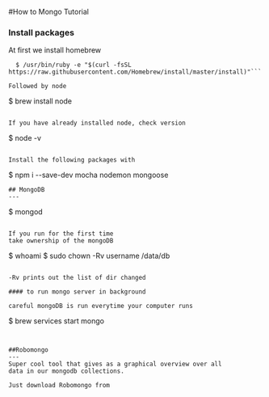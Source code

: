 #How to Mongo Tutorial

### Install packages


At first we install homebrew
```
  $ /usr/bin/ruby -e "$(curl -fsSL https://raw.githubusercontent.com/Homebrew/install/master/install)"```

Followed by node

```
  $ brew install node
```

If you have already installed node, check version

```
  $ node -v
```

Install the following packages with
```
 $ npm i --save-dev mocha nodemon mongoose
```
## MongoDB
---
```
 $ mongod
```

If you run for the first time
take ownership of the mongoDB

```
 $ whoami
 $ sudo chown -Rv username /data/db
```

-Rv prints out the list of dir changed

#### to run mongo server in background

careful mongoDB is run everytime your computer runs

```
  $ brew services start mongo
```


##Robomongo
---
Super cool tool that gives as a graphical overview over all
data in our mongodb collections.

Just download Robomongo from
